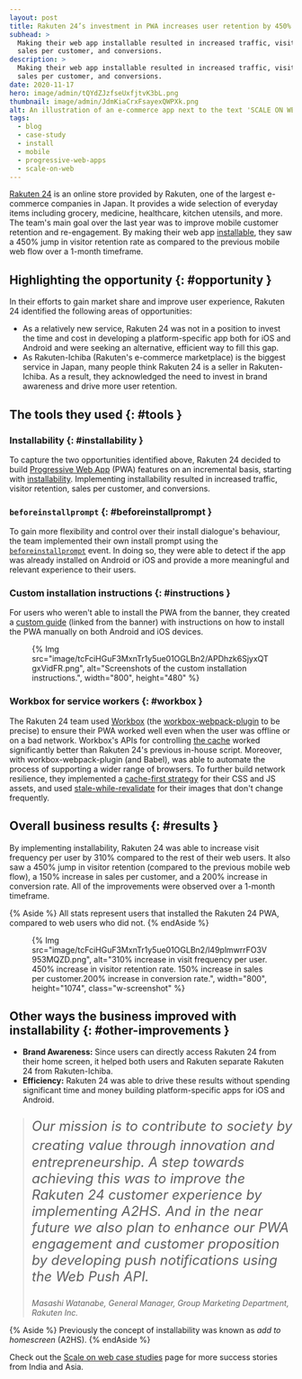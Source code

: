 ```yaml
---
layout: post
title: Rakuten 24’s investment in PWA increases user retention by 450%
subhead: >
  Making their web app installable resulted in increased traffic, visitor retention,
  sales per customer, and conversions.
description: >
  Making their web app installable resulted in increased traffic, visitor retention,
  sales per customer, and conversions.
date: 2020-11-17
hero: image/admin/tQYdZJzfseUxfjtvK3bL.png
thumbnail: image/admin/JdmKiaCrxFsayexQWPXk.png
alt: An illustration of an e-commerce app next to the text 'SCALE ON WEB'.
tags:
  - blog
  - case-study
  - install
  - mobile
  - progressive-web-apps
  - scale-on-web
---
```


[Rakuten 24](https://24.rakuten.co.jp/) is an online store provided by Rakuten,
one of the largest e-commerce companies in Japan. It provides a wide selection
of everyday items including grocery, medicine, healthcare, kitchen utensils, and
more. The team's main goal over the last year was to improve mobile customer
retention and re-engagement. By making their web app
[installable](/define-install-strategy/), they saw a 450% jump in
visitor retention rate as compared to the previous mobile web flow over a
1-month timeframe.

## Highlighting the opportunity {: #opportunity }

In their efforts to gain market share and improve user experience, Rakuten 24
identified the following areas of opportunities:

+   As a relatively new service, Rakuten 24 was not in a position to
    invest the time and cost in developing a platform-specific app both for iOS
    and Android and were seeking an alternative, efficient way to fill this gap.
+   As Rakuten-Ichiba (Rakuten's e-commerce marketplace) is the biggest
    service in Japan, many people think Rakuten 24 is a seller in
    Rakuten-Ichiba. As a result, they acknowledged the need to invest in brand
    awareness and drive more user retention.

## The tools they used {: #tools }

### Installability {: #installability }

To capture the two opportunities identified above, Rakuten 24 decided to build
[Progressive Web App](/pwa) (PWA) features on an incremental
basis, starting with [installability](/define-install-strategy/).
Implementing installability resulted in increased traffic, visitor retention,
sales per customer, and conversions.

### `beforeinstallprompt` {: #beforeinstallprompt }

To gain more flexibility and control over their install dialogue's behaviour,
the team implemented their own install prompt using the
[`beforeinstallprompt`](https://developers.google.com/web/updates/2018/06/a2hs-updates)
event. In doing so, they were able to detect if the app was already installed on
Android or iOS and provide a more meaningful and relevant experience to their
users.

### Custom installation instructions {: #instructions }

For users who weren't able to install the PWA from the banner, they created a
<a href="https://24.rakuten.co.jp/addto/">custom guide</a>
(linked from the banner) with instructions on how to install the PWA manually on
both Android and iOS devices.

<figure class="w-figure">
  {% Img src="image/tcFciHGuF3MxnTr1y5ue01OGLBn2/APDhzk6SjyxQTgxVidFR.png", alt="Screenshots of the custom installation instructions.", width="800", height="480" %}
</figure>

### Workbox for service workers {: #workbox }

The Rakuten 24 team used
[Workbox](https://developers.google.com/web/tools/workbox) (the
[workbox-webpack-plugin](https://developers.google.com/web/tools/workbox/modules/workbox-webpack-plugin)
to be precise) to ensure their PWA worked well even when the user was offline or
on a bad network.  Workbox's APIs for controlling
[the cache](/service-workers-cache-storage/#the-cache-storage-api)
worked significantly better than Rakuten 24's previous in-house script.
Moreover, with workbox-webpack-plugin (and Babel), was able to automate the
process of supporting a wider range of browsers. To further build network
resilience, they implemented a
[cache-first strategy](https://developers.google.com/web/ilt/pwa/caching-files-with-service-worker)
for their CSS and JS assets, and used
[stale-while-revalidate](/stale-while-revalidate/) for their
images that don't change frequently.

## Overall business results {: #results }

<div class="switcher">
  <div class="flow">
    <p>
      By implementing installability, Rakuten 24 was able to increase visit frequency
      per user by 310% compared to the rest of their web users. It also saw a 450%
      jump in visitor retention (compared to the previous mobile web flow), a 150%
      increase in sales per customer, and a 200% increase in conversion rate. All of
      the improvements were observed over a 1-month timeframe.
    </p>
    {% Aside %}
      All stats represent users that installed the Rakuten 24 PWA, compared to
      web users who did not.
    {% endAside %}
  </div>
  <figure>
    {% Img src="image/tcFciHGuF3MxnTr1y5ue01OGLBn2/l49plmwrrFO3V953MQZD.png", alt="310% increase in visit frequency per user.  450% increase in visitor retention rate. 150% increase in sales per customer.200% increase in conversion rate.", width="800", height="1074", class="w-screenshot" %}
  </figure>
</div>

## Other ways the business improved with installability {: #other-improvements }

* **Brand Awareness:** Since users can directly access Rakuten 24 from
  their home screen, it helped both users and Rakuten separate Rakuten 24
  from Rakuten-Ichiba.
* **Efficiency:** Rakuten 24 was able to drive these results without
  spending significant time and money building platform-specific apps for iOS
  and Android.

<blockquote>
  <p style="font-style: italic; font-size: 1.5rem;">
    Our mission is to contribute to society by creating value through
    innovation and　entrepreneurship. A step towards achieving this was to
    improve the Rakuten 24 customer experience by implementing A2HS. And in the
    near future we also plan to enhance our PWA engagement and customer
    proposition by developing push notifications using the Web Push API.
  </p>
  <cite>Masashi Watanabe, General Manager, Group Marketing Department, Rakuten Inc.</cite>
</blockquote>

{% Aside %}
  Previously the concept of installability was known as _add to homescreen_
  (A2HS).
{% endAside %}

Check out the [Scale on web case studies](/scale-on-web) page for
more success stories from India and Asia.
